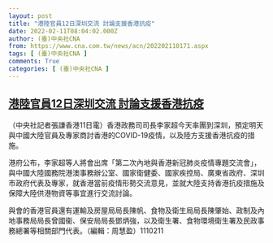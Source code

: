 ```yaml
---
layout: post
title: "港陸官員12日深圳交流 討論支援香港抗疫"
date: 2022-02-11T08:04:02.000Z
author: (臺)中央社CNA
from: https://www.cna.com.tw/news/acn/202202110171.aspx
tags: [ (臺)中央社CNA ]
comments: True
categories: [ (臺)中央社CNA ]
---
```

<!--1644566642000-->
[港陸官員12日深圳交流 討論支援香港抗疫](https://www.cna.com.tw/news/acn/202202110171.aspx)
------

<div>
<div></div><div><p>（中央社記者張謙香港11日電）香港政務司司長李家超今天率團到深圳，預定明天與中國大陸官員及專家商討香港的COVID-19疫情，以及陸方支援香港抗疫的措施。</p><p>港府公布，李家超等人將會出席「第二次內地與香港新冠肺炎疫情專題交流會」，與中國大陸國務院港澳事務辦公室、國家衛健委、國家疾控局、廣東省政府、深圳市政府代表及專家，就香港當前疫情形勢交流意見，並就大陸支持香港抗疫措施及保障大陸供港物資等事宜進行交流討論。</p><p>與會的香港官員還有運輸及房屋局局長陳帆、食物及衛生局局長陳肇始、政制及內地事務局局長曾國衞、保安局局長鄧炳強，以及衛生署、食物環境衛生署及民政事務總署等相關部門代表。（編輯：周慧盈）1110211</p></div>
</div>
